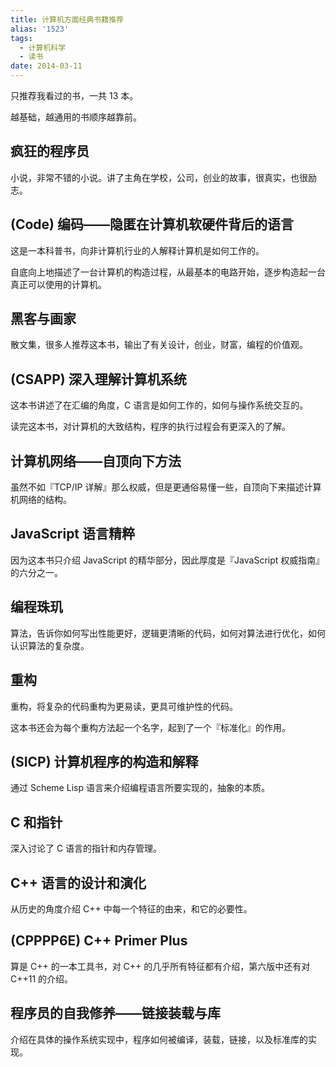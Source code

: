 ```yaml
---
title: 计算机方面经典书籍推荐
alias: '1523'
tags:
  - 计算机科学
  - 读书
date: 2014-03-11
---
```


只推荐我看过的书，一共 13 本。

越基础，越通用的书顺序越靠前。

## 疯狂的程序员

小说，非常不错的小说。讲了主角在学校，公司，创业的故事，很真实，也很励志。

## (Code) 编码——隐匿在计算机软硬件背后的语言

这是一本科普书，向非计算机行业的人解释计算机是如何工作的。

自底向上地描述了一台计算机的构造过程，从最基本的电路开始，逐步构造起一台真正可以使用的计算机。

## 黑客与画家

散文集，很多人推荐这本书，输出了有关设计，创业，财富，编程的价值观。

## (CSAPP) 深入理解计算机系统

这本书讲述了在汇编的角度，C 语言是如何工作的，如何与操作系统交互的。

读完这本书，对计算机的大致结构，程序的执行过程会有更深入的了解。

## 计算机网络——自顶向下方法

虽然不如『TCP/IP 详解』那么权威，但是更通俗易懂一些，自顶向下来描述计算机网络的结构。

## JavaScript 语言精粹

因为这本书只介绍 JavaScript 的精华部分，因此厚度是『JavaScript 权威指南』的六分之一。

## 编程珠玑

算法，告诉你如何写出性能更好，逻辑更清晰的代码，如何对算法进行优化，如何认识算法的复杂度。

## 重构

重构，将复杂的代码重构为更易读，更具可维护性的代码。

这本书还会为每个重构方法起一个名字，起到了一个『标准化』的作用。

## (SICP) 计算机程序的构造和解释

通过 Scheme Lisp 语言来介绍编程语言所要实现的，抽象的本质。

## C 和指针

深入讨论了 C 语言的指针和内存管理。

## C++ 语言的设计和演化

从历史的角度介绍 C++ 中每一个特征的由来，和它的必要性。

## (CPPPP6E) C++ Primer Plus

算是 C++ 的一本工具书，对 C++ 的几乎所有特征都有介绍，第六版中还有对 C++11 的介绍。

## 程序员的自我修养——链接装载与库

介绍在具体的操作系统实现中，程序如何被编译，装载，链接，以及标准库的实现。
